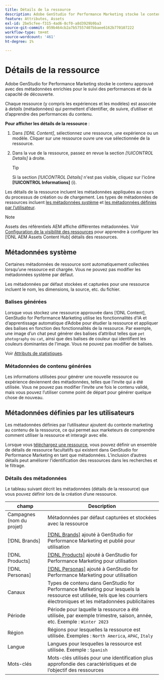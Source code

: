 ```yaml
---
title: Détails de la ressource
description: Adobe GenStudio for Performance Marketing stocke le contenu approuvé avec des métadonnées enrichies pour le suivi des performances et de la recherche.
feature: Attributes, Assets
exl-id: 2be5cfee-f315-4ad6-8cf0-a8d3929b9ba3
source-git-commit: 059b464cb2a7b57557407bbaee6162b770107222
workflow-type: tm+mt
source-wordcount: '461'
ht-degree: 1%

---
```


# Détails de la ressource

Adobe GenStudio for Performance Marketing stocke le contenu approuvé avec des métadonnées enrichies pour le suivi des performances et de la capacité de découverte.

Chaque ressource (y compris les expériences et les modèles) est associée à _details_ (métadonnées) qui permettent d’identifier, de suivre, d’utiliser et d’apprendre des performances du contenu.

**Pour afficher les détails de la ressource** :

1. Dans _[!DNL Content]_, sélectionnez une ressource, une expérience ou un modèle. Cliquer sur une ressource ouvre une vue sélectionnée de la ressource.

1. Dans la vue de la ressource, passez en revue la section _[!UICONTROL Details]_ à droite.

   >[!TIP]
   >
   >Si la section _[!UICONTROL Détails]_ n&#39;est pas visible, cliquez sur l&#39;icône **[!UICONTROL Informations]** (i).

Les détails de la ressource incluent les métadonnées appliquées au cours du processus de création ou de chargement. Les types de métadonnées de ressources incluent [les métadonnées système](#system-metadata) et [ les métadonnées définies par l’utilisateur](#user-defined-metadata).

>[!NOTE]
>
>Assets des référentiels AEM affiche différentes métadonnées. Voir [Configuration de la visibilité des ressources](connect-aem-repo.md#step-4-configure-asset-visibility) pour apprendre à configurer les [!DNL AEM Assets Content Hub] détails des ressources.

## Métadonnées système

Certaines métadonnées de ressource sont automatiquement collectées lorsqu’une ressource est chargée. Vous ne pouvez pas modifier les métadonnées système par défaut.

Les métadonnées par défaut stockées et capturées pour une ressource incluent le nom, les dimensions, la source, etc. du fichier.

### Balises générées

Lorsque vous stockez une ressource approuvée dans [!DNL Content], GenStudio for Performance Marketing utilise les fonctionnalités d’IA et d’apprentissage automatique d’Adobe pour étudier la ressource et appliquer des balises en fonction des fonctionnalités de la ressource. Par exemple, une image d’un chat peut générer des balises d’attribut telles que `pet photography` ou `cat`, ainsi que des balises de couleur qui identifient les couleurs dominantes de l’image. Vous ne pouvez pas modifier de balises.

Voir [Attributs de statistiques](/help/user-guide/insights/attributes.md).

### Métadonnées de contenu générées

Les informations utilisées pour générer une nouvelle ressource ou expérience deviennent des métadonnées, telles que l’invite qui a été utilisée. Vous ne pouvez pas modifier l’invite une fois le contenu validé, mais vous pouvez l’utiliser comme point de départ pour générer quelque chose de nouveau.

## Métadonnées définies par les utilisateurs

Les métadonnées définies par l’utilisateur ajoutent du contexte marketing au contenu de la ressource, ce qui permet aux marketeurs de comprendre comment utiliser la ressource et interagir avec elle.

Lorsque vous [téléchargez une ressource](/help/user-guide/content/manage-assets.md#add-assets), vous pouvez définir un ensemble de détails de ressource facultatifs qui existent dans GenStudio for Performance Marketing en tant que métadonnées. L’inclusion d’autres détails peut améliorer l’identification des ressources dans les recherches et le filtrage.

### Détails des métadonnées

Le tableau suivant décrit les métadonnées (détails de la ressource) que vous pouvez définir lors de la création d’une ressource.

| champ | Description |
| ------------- | ----------- |
| Campagnes (nom du projet) | Métadonnées par défaut capturées et stockées avec la ressource |
| [!DNL Brands] | [[!DNL Brands]](/help/user-guide/guidelines/brands.md) ajouté à GenStudio for Performance Marketing et publié pour utilisation |
| [!DNL Products] | [[!DNL Products]](/help/user-guide/guidelines/products.md) ajouté à GenStudio for Performance Marketing pour utilisation |
| [!DNL Personas] | [[!DNL Personas]](/help/user-guide/guidelines/personas.md) ajouté à GenStudio for Performance Marketing pour utilisation |
| Canaux | Types de contenu dans GenStudio for Performance Marketing pour lesquels la ressource est utilisée, tels que les courriers électroniques et les métadonnées publicitaires |
| Période | Période pour laquelle la ressource a été utilisée, par exemple trimestre, saison, année, etc. Exemple : `Winter 2023` |
| Région   | Régions pour lesquelles la ressource est utilisée. Exemples : `North America`, `APAC`, `Italy` |
| Langue | Langues pour lesquelles la ressource est utilisée. Exemple : `Spanish` |
| Mots-clés | Mots-clés utilisés pour une identification plus approfondie des caractéristiques et de l’objectif des ressources |

<!-- ## History

Expand the _[!UICONTROL History]_ section to view a timeline of approvals and activity.

list other activity, show screenshot?
-->
